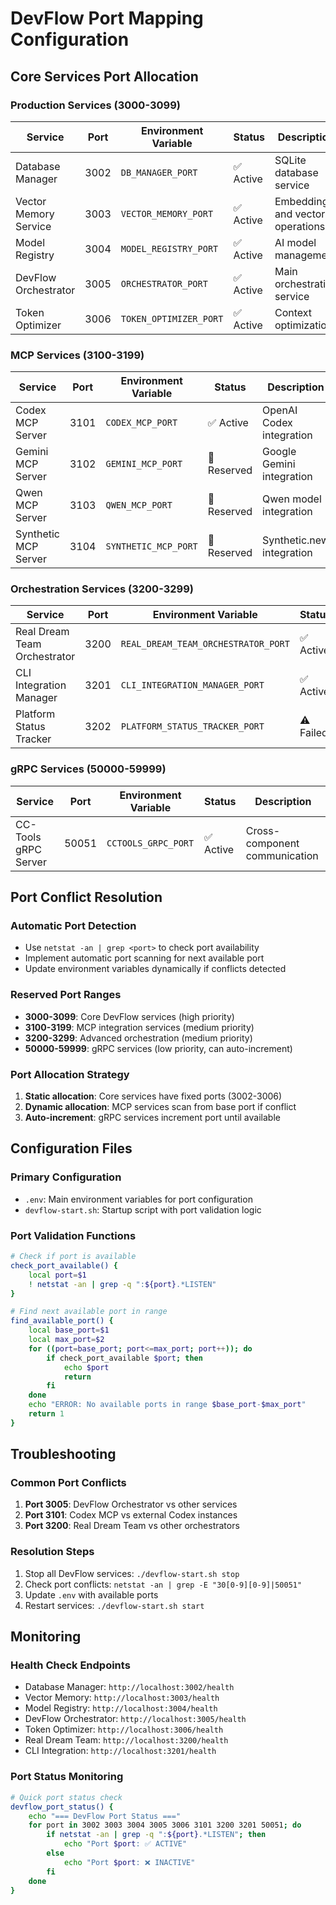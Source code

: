 # DevFlow Port Mapping Configuration

## Core Services Port Allocation

### Production Services (3000-3099)
| Service | Port | Environment Variable | Status | Description |
|---------|------|---------------------|--------|-------------|
| Database Manager | 3002 | `DB_MANAGER_PORT` | ✅ Active | SQLite database service |
| Vector Memory Service | 3003 | `VECTOR_MEMORY_PORT` | ✅ Active | Embedding and vector operations |
| Model Registry | 3004 | `MODEL_REGISTRY_PORT` | ✅ Active | AI model management |
| DevFlow Orchestrator | 3005 | `ORCHESTRATOR_PORT` | ✅ Active | Main orchestration service |
| Token Optimizer | 3006 | `TOKEN_OPTIMIZER_PORT` | ✅ Active | Context optimization |

### MCP Services (3100-3199)
| Service | Port | Environment Variable | Status | Description |
|---------|------|---------------------|--------|-------------|
| Codex MCP Server | 3101 | `CODEX_MCP_PORT` | ✅ Active | OpenAI Codex integration |
| Gemini MCP Server | 3102 | `GEMINI_MCP_PORT` | 🔄 Reserved | Google Gemini integration |
| Qwen MCP Server | 3103 | `QWEN_MCP_PORT` | 🔄 Reserved | Qwen model integration |
| Synthetic MCP Server | 3104 | `SYNTHETIC_MCP_PORT` | 🔄 Reserved | Synthetic.new integration |

### Orchestration Services (3200-3299)
| Service | Port | Environment Variable | Status | Description |
|---------|------|---------------------|--------|-------------|
| Real Dream Team Orchestrator | 3200 | `REAL_DREAM_TEAM_ORCHESTRATOR_PORT` | ✅ Active | Multi-model orchestration |
| CLI Integration Manager | 3201 | `CLI_INTEGRATION_MANAGER_PORT` | ✅ Active | CLI integration service |
| Platform Status Tracker | 3202 | `PLATFORM_STATUS_TRACKER_PORT` | ⚠️ Failed | Real-time status monitoring |

### gRPC Services (50000-59999)
| Service | Port | Environment Variable | Status | Description |
|---------|------|---------------------|--------|-------------|
| CC-Tools gRPC Server | 50051 | `CCTOOLS_GRPC_PORT` | ✅ Active | Cross-component communication |

## Port Conflict Resolution

### Automatic Port Detection
- Use `netstat -an | grep <port>` to check port availability
- Implement automatic port scanning for next available port
- Update environment variables dynamically if conflicts detected

### Reserved Port Ranges
- **3000-3099**: Core DevFlow services (high priority)
- **3100-3199**: MCP integration services (medium priority) 
- **3200-3299**: Advanced orchestration (medium priority)
- **50000-59999**: gRPC services (low priority, can auto-increment)

### Port Allocation Strategy
1. **Static allocation**: Core services have fixed ports (3002-3006)
2. **Dynamic allocation**: MCP services scan from base port if conflict
3. **Auto-increment**: gRPC services increment port until available

## Configuration Files

### Primary Configuration
- `.env`: Main environment variables for port configuration
- `devflow-start.sh`: Startup script with port validation logic

### Port Validation Functions
```bash
# Check if port is available
check_port_available() {
    local port=$1
    ! netstat -an | grep -q ":${port}.*LISTEN"
}

# Find next available port in range
find_available_port() {
    local base_port=$1
    local max_port=$2
    for ((port=base_port; port<=max_port; port++)); do
        if check_port_available $port; then
            echo $port
            return
        fi
    done
    echo "ERROR: No available ports in range $base_port-$max_port"
    return 1
}
```

## Troubleshooting

### Common Port Conflicts
1. **Port 3005**: DevFlow Orchestrator vs other services
2. **Port 3101**: Codex MCP vs external Codex instances
3. **Port 3200**: Real Dream Team vs other orchestrators

### Resolution Steps
1. Stop all DevFlow services: `./devflow-start.sh stop`
2. Check port conflicts: `netstat -an | grep -E "30[0-9][0-9]|50051"`
3. Update `.env` with available ports
4. Restart services: `./devflow-start.sh start`

## Monitoring

### Health Check Endpoints
- Database Manager: `http://localhost:3002/health`
- Vector Memory: `http://localhost:3003/health`
- Model Registry: `http://localhost:3004/health`
- DevFlow Orchestrator: `http://localhost:3005/health`
- Token Optimizer: `http://localhost:3006/health`
- Real Dream Team: `http://localhost:3200/health`
- CLI Integration: `http://localhost:3201/health`

### Port Status Monitoring
```bash
# Quick port status check
devflow_port_status() {
    echo "=== DevFlow Port Status ==="
    for port in 3002 3003 3004 3005 3006 3101 3200 3201 50051; do
        if netstat -an | grep -q ":${port}.*LISTEN"; then
            echo "Port $port: ✅ ACTIVE"
        else
            echo "Port $port: ❌ INACTIVE"
        fi
    done
}
```
